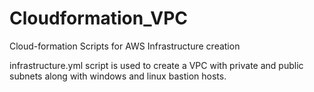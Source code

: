# Cloudformation_VPC
Cloud-formation Scripts for AWS Infrastructure creation

infrastructure.yml script is used to create a VPC with private and public subnets along with windows and linux bastion hosts.